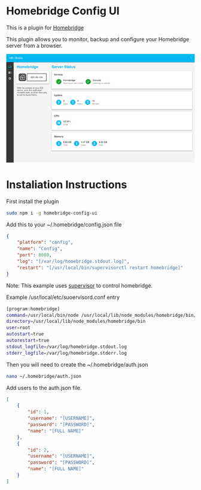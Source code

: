 # Homebridge Config UI

This is a plugin for [Homebridge](https://github.com/nfarina/homebridge)

This plugin allows you to monitor, backup and configure your Homebridge server from a browser.

![Status](status.png)

# Instaliation Instructions

First install the plugin
```Bash
sudo npm i -g homebridge-config-ui
```

Add this to your ~/.homebridge/config.json file
```JSON
{
    "platform": "config",
    "name": "Config",
    "port": 8080,
    "log": "[/var/log/homebridge.stdout.log]",
    "restart": "[/usr/local/bin/supervisorctl restart homebridge]"
}
```

Note: This example uses [supervisor](http://supervisord.org/) to control homebridge.

Example /usr/local/etc/suoervisord.conf entry
```Bash
[program:homebridge]
command=/usr/local/bin/node /usr/local/lib/node_modules/homebridge/bin/homebridge
directory=/usr/local/lib/node_modules/homebridge/bin
user=root
autostart=true
autorestart=true
stdout_logfile=/var/log/homebridge.stdout.log
stderr_logfile=/var/log/homebridge.stderr.log
```

Then you will need to create the ~/.homebridge/auth.json
```Bash
nano ~/.homebridge/auth.json
```

Add users to the auth.json file.
```JSON
[
    {
        "id": 1,
        "username": "[USERNAME]",
        "password": "[PASSWORD]",
        "name": "[FULL NAME]"
    },
    {
        "id": 2,
        "username": "[USERNAME]",
        "password": "[PASSWORD]",
        "name": "[FULL NAME]"
    }
]
```
